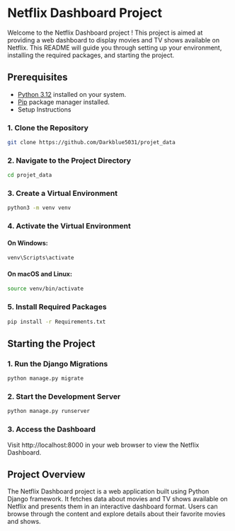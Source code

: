 # Netflix Dashboard Project
Welcome to the Netflix Dashboard project ! 
This project is aimed at providing a web dashboard to display movies and TV shows available on Netflix. 
This README will guide you through setting up your environment, installing the required packages, and starting the project.

## Prerequisites
- [Python 3.12](https://www.python.org/downloads/) installed on your system.
- [Pip](https://pip.pypa.io/en/stable/installation/) package manager installed.
- Setup Instructions
### 1. Clone the Repository
```bash
git clone https://github.com/Darkblue5031/projet_data
```
### 2. Navigate to the Project Directory

```bash
cd projet_data
```
### 3. Create a Virtual Environment
```bash
python3 -m venv venv
```
### 4. Activate the Virtual Environment
#### On Windows:
```bash
venv\Scripts\activate
```
#### On macOS and Linux:
```bash
source venv/bin/activate
```
### 5. Install Required Packages
```bash
pip install -r Requirements.txt
```
## Starting the Project
### 1. Run the Django Migrations
```bash
python manage.py migrate
```
### 2. Start the Development Server
```bash
python manage.py runserver
```
### 3. Access the Dashboard
Visit http://localhost:8000 in your web browser to view the Netflix Dashboard.

## Project Overview
The Netflix Dashboard project is a web application built using Python Django framework. 
It fetches data about movies and TV shows available on Netflix and presents them in an interactive dashboard format. 
Users can browse through the content and explore details about their favorite movies and shows.









